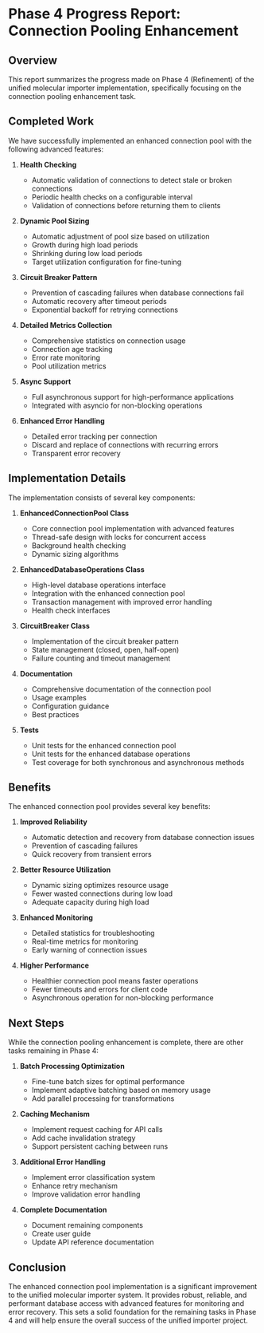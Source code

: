 # Phase 4 Progress Report: Connection Pooling Enhancement

## Overview

This report summarizes the progress made on Phase 4 (Refinement) of the unified molecular importer implementation, specifically focusing on the connection pooling enhancement task.

## Completed Work

We have successfully implemented an enhanced connection pool with the following advanced features:

1. **Health Checking**
   - Automatic validation of connections to detect stale or broken connections
   - Periodic health checks on a configurable interval
   - Validation of connections before returning them to clients

2. **Dynamic Pool Sizing**
   - Automatic adjustment of pool size based on utilization
   - Growth during high load periods
   - Shrinking during low load periods
   - Target utilization configuration for fine-tuning

3. **Circuit Breaker Pattern**
   - Prevention of cascading failures when database connections fail
   - Automatic recovery after timeout periods
   - Exponential backoff for retrying connections

4. **Detailed Metrics Collection**
   - Comprehensive statistics on connection usage
   - Connection age tracking
   - Error rate monitoring
   - Pool utilization metrics

5. **Async Support**
   - Full asynchronous support for high-performance applications
   - Integrated with asyncio for non-blocking operations

6. **Enhanced Error Handling**
   - Detailed error tracking per connection
   - Discard and replace of connections with recurring errors
   - Transparent error recovery

## Implementation Details

The implementation consists of several key components:

1. **EnhancedConnectionPool Class**
   - Core connection pool implementation with advanced features
   - Thread-safe design with locks for concurrent access
   - Background health checking
   - Dynamic sizing algorithms

2. **EnhancedDatabaseOperations Class**
   - High-level database operations interface
   - Integration with the enhanced connection pool
   - Transaction management with improved error handling
   - Health check interfaces

3. **CircuitBreaker Class**
   - Implementation of the circuit breaker pattern
   - State management (closed, open, half-open)
   - Failure counting and timeout management

4. **Documentation**
   - Comprehensive documentation of the connection pool
   - Usage examples
   - Configuration guidance
   - Best practices

5. **Tests**
   - Unit tests for the enhanced connection pool
   - Unit tests for the enhanced database operations
   - Test coverage for both synchronous and asynchronous methods

## Benefits

The enhanced connection pool provides several key benefits:

1. **Improved Reliability**
   - Automatic detection and recovery from database connection issues
   - Prevention of cascading failures
   - Quick recovery from transient errors

2. **Better Resource Utilization**
   - Dynamic sizing optimizes resource usage
   - Fewer wasted connections during low load
   - Adequate capacity during high load

3. **Enhanced Monitoring**
   - Detailed statistics for troubleshooting
   - Real-time metrics for monitoring
   - Early warning of connection issues

4. **Higher Performance**
   - Healthier connection pool means faster operations
   - Fewer timeouts and errors for client code
   - Asynchronous operation for non-blocking performance

## Next Steps

While the connection pooling enhancement is complete, there are other tasks remaining in Phase 4:

1. **Batch Processing Optimization**
   - Fine-tune batch sizes for optimal performance
   - Implement adaptive batching based on memory usage
   - Add parallel processing for transformations

2. **Caching Mechanism**
   - Implement request caching for API calls
   - Add cache invalidation strategy
   - Support persistent caching between runs

3. **Additional Error Handling**
   - Implement error classification system
   - Enhance retry mechanism
   - Improve validation error handling

4. **Complete Documentation**
   - Document remaining components
   - Create user guide
   - Update API reference documentation

## Conclusion

The enhanced connection pool implementation is a significant improvement to the unified molecular importer system. It provides robust, reliable, and performant database access with advanced features for monitoring and error recovery. This sets a solid foundation for the remaining tasks in Phase 4 and will help ensure the overall success of the unified importer project.